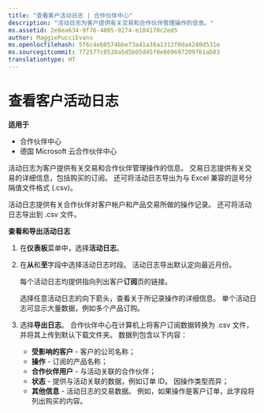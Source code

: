 ```yaml
---
title: "查看客户活动日志 | 合作伙伴中心"
description: "活动日志为客户提供有关交易和合作伙伴管理操作的信息。"
ms.assetid: 2e8ea634-9f76-4005-9274-e104170c2ed5
author: MaggiePucciEvans
ms.openlocfilehash: 5f6c4eb0574bbe73a41a38a1312f0da4240d531e
ms.sourcegitcommit: 772577c0538a5d5b05d45f0e669697209761ab03
translationtype: HT
---
```

# <a name="view-customer-activity-logs"></a>查看客户活动日志

**适用于**

-  合作伙伴中心
-  德国 Microsoft 云合作伙伴中心

活动日志为客户提供有关交易和合作伙伴管理操作的信息。 交易日志提供有关交易的详细信息，包括购买的订阅。 还可将活动日志导出为与 Excel 兼容的逗号分隔值文件格式 (.csv)。

活动日志提供有关合作伙伴对客户帐户和产品交易所做的操作记录。 还可将活动日志导出到 .csv 文件。

**查看和导出活动日志**

1.  在**仪表板**菜单中，选择**活动日志**。
2.  在**从**和**至**字段中选择活动日志时段。 活动日志导出默认定向最近月份。

    每个活动日志均提供指向列出客户**订阅**页的链接。

    选择任意活动日志的向下箭头，查看关于所记录操作的详细信息。 单个活动日志可显示大量数据，例如多个产品订购。

3.  选择**导出日志**。 合作伙伴中心在计算机上将客户订阅数据转换为 .csv 文件，并将其上传到默认下载文件夹。 数据列包含以下内容：
    -   **受影响的客户** - 客户的公司名称；
    -   **操作** - 订阅的产品名称；
    -   **合作伙伴用户** - 与活动关联的合作伙伴；
    -   **状态** - 提供与活动关联的数据，例如订单 ID。 因操作类型而异；
    -   **其他信息** - 活动日志的交易数据。 例如，如果操作是客户订单，此字段将列出购买的内容。

 

 



